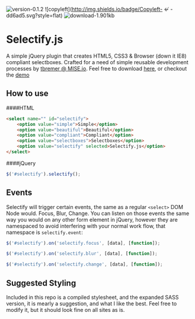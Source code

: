 ![version-0.1.2](http://img.shields.io/badge/Version-0.1.2-00cc00.svg?style=flat) ![copyleft](http://img.shields.io/badge/Copyleft- &#8602; -dd6ad5.svg?style=flat) ![download-1.901kb](http://img.shields.io/badge/Download-1.901kb-136ad5.svg?style=flat)

Selectify.js
============
A simple jQuery plugin that creates HTML5, CSS3 & Browser (down it IE8) compliant selectboxes. Crafted for a need of simple reusable development processes by [tbremer @ MISE.io](//mise.io). Feel free to download [here](https://github.com/tbremer/selectify.js/archive/master.zip), or checkout the [demo](//mise.io/selectify.js)

How to use
-----------
####HTML
```html
<select name="" id="selectify">
    <option value="simple">Simple</option>
    <option value="beautiful">Beautiful</option>
    <option value="compliant">Compliant</option>
    <option value="selectboxes">Selectboxes</option>
    <option value="selectify" selected>Selectify.js</option>
</select>
```

####jQuery
```javascript
$('#selectify').selectify();
```

Events
-----------
Selectify will trigger certain events, the same as a regular `<select>` DOM Node would. Focus, Blur, Change. You can listen on those events the same way you would on any other form element in jQuery, however they are namespaced to avoid interfering with your normal work flow, that namespace is `selectify.event`:
```javascript
$('#selectify').on('selectify.focus', [data], [function]);
```
```javascript
$('#selectify').on('selectify.blur', [data], [function]);
```
```javascript
$('#selectify').on('selectify.change', [data], [function]);
```

Suggested Styling
-----------
Included in this repo is a compiled stylesheet, and the expanded SASS version, it is mearly a suggestion, and what I like the best. Feel free to modify it, but it should look fine on all sites as is.
